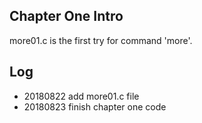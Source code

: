 ## Chapter One Intro

more01.c is the first try for command 'more'.


## Log

- 20180822 add more01.c file
- 20180823 finish chapter one code
